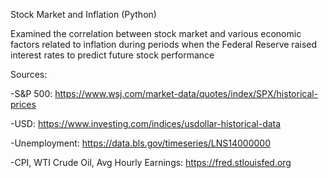Stock Market and Inflation (Python)

Examined the correlation between stock market and various economic factors related to inflation during periods when the Federal Reserve raised interest rates to predict future stock performance


Sources:

-S&P 500: https://www.wsj.com/market-data/quotes/index/SPX/historical-prices

-USD: https://www.investing.com/indices/usdollar-historical-data

-Unemployment: https://data.bls.gov/timeseries/LNS14000000

-CPI, WTI Crude Oil, Avg Hourly Earnings: https://fred.stlouisfed.org
